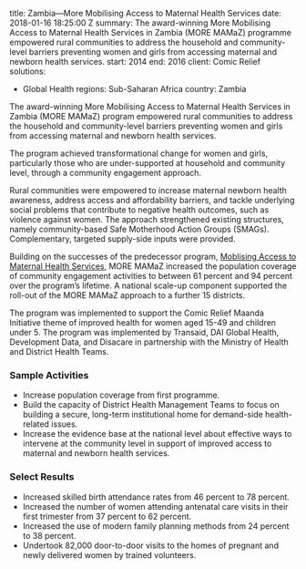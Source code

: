 
title: Zambia—More Mobilising Access to Maternal Health Services
date: 2018-01-16 18:25:00 Z
summary: The award-winning More Mobilising Access to Maternal Health Services in Zambia
  (MORE MAMaZ) programme empowered rural communities to address the household and
  community-level barriers preventing women and girls from accessing maternal and
  newborn health services.
start: 2014
end: 2016
client: Comic Relief
solutions:
- Global Health
regions: Sub-Saharan Africa
country: Zambia


The award-winning More Mobilising Access to Maternal Health Services in Zambia (MORE MAMaZ) program empowered rural communities to address the household and community-level barriers preventing women and girls from accessing maternal and newborn health services.

The program achieved transformational change for women and girls, particularly those who are under-supported at household and community level, through a community engagement approach.

Rural communities were empowered to increase maternal newborn health awareness, address access and affordability barriers, and tackle underlying social problems that contribute to negative health outcomes, such as violence against women. The approach strengthened existing structures, namely community-based Safe Motherhood Action Groups (SMAGs). Complementary, targeted supply-side inputs were provided.

Building on the successes of the predecessor program, [Moblising Access to Maternal Health Services](https://www.dai.com/our-work/projects/zambia-moblising-access-to-maternal-health-services-mamaz), MORE MAMaZ increased the population coverage of community engagement activities to between 61 percent and 94 percent over the program’s lifetime. A national scale-up component supported the roll-out of the MORE MAMaZ approach to a further 15 districts.

The program was implemented to support the Comic Relief Maanda Initiative theme of improved health for women aged 15-49 and children under 5. The program was implemented by Transaid, DAI Global Health, Development Data, and Disacare in partnership with the Ministry of Health and District Health Teams.

### Sample Activities

* Increase population coverage from first programme.
* Build the capacity of District Health Management Teams to focus on building a secure, long-term institutional home for demand-side health-related issues.
* Increase the evidence base at the national level about effective ways to intervene at the community level in support of improved access to maternal and newborn health services.

### Select Results

* Increased skilled birth attendance rates from 46 percent to 78 percent.
* Increased the number of women attending antenatal care visits in their first trimester from 37 percent to 62 percent.
* Increased the use of modern family planning methods from 24 percent to 38 percent.
* Undertook 82,000 door-to-door visits to the homes of pregnant and newly delivered women by trained volunteers.
